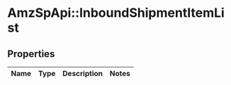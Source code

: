 # AmzSpApi::InboundShipmentItemList

## Properties
Name | Type | Description | Notes
------------ | ------------- | ------------- | -------------

